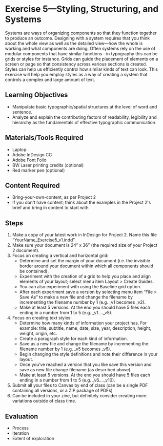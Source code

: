 # Exercise 5—Styling, Structuring, and Systems

Systems are ways of organizing components so that they function together to produce an outcome. Designing with a system requires that you think about the whole view as well as the detailed view—how the whole is working and what components are doing. Often systems rely on the use of modular components that have similar functions—in typography this can be grids or styles for instance. Grids can guide the placement of elements on a screen or page so that consistency across various sections is created. Styles can help us efficiently control how similar kinds of text can look. This exercise will help you employ styles as a way of creating a system that controls a complex and large amount of text.

## Learning Objectives
- Manipulate basic typographic/spatial structures at the level of word and sentence.
- Analyze and explain the contributing factors of readability, legibility and hierarchy as the fundamentals of effective typographic communication.

## Materials/Tools Required
- Laptop
- Adobe InDesign CC
- Adobe Font Folio
- BW Laser printing credits (optional)
- Red marker pen (optional)

## Content Required
- Bring-your-own-content, as per Project 2
- If you don't have content; think about the examples in the Project 2's brief and bring in content to start with

## Steps
1. Make a copy of your latest work in InDesign for Project 2. Name this file “YourName_Exercise5_v1.indd”.
2. Make sure your document is 24” x 36” (the required size of your Project 2 document).
3. Focus on creating a vertical and horizontal grid:
    - Determine and set the margin of your document (i.e. the invisible border around your document within which all components should be contained).
    - Experiment with the creation of a grid to help you place and align elements of your layout; select menu item Layout > Create Guides.
    - You can also experiment with using the Baseline grid option.
    - After each experiment save a version by selecting menu item “File > Save As” to make a new file and change the filename by incrementing the filename number by 1 (e.g. _v1 becomes _v2).
    - Make at least 5 versions. At the end you should have 5 files each ending in a number from 1 to 5 (e.g. _v1…._v5).
4. Focus on creating text styles:
    - Determine how many kinds of information your project has. For example: title, subtitle, name, date, size, year, description, height, weight, origin, etc.
    - Create a paragraph style for each kind of information.
    - Save as a new file and change the filename by incrementing the filename number by 1 (e.g. _v5 becomes _v6).
    - Begin changing the style definitions and note their difference in your layout.
    - Once you’ve reached a version that you like save this version and save as new file change filename (as described above).
    - Make at least 5 versions. At the end you should have 5 files each ending in a number from 1 to 5 (e.g. _v6…._v10).
5. Submit all your files to Canvas by end of class (can be a single PDF containing all versions, or a ZIP package of PDFs)
6. Can be included in your zine, but definitely consider creating more variations outside of class time.

## Evaluation
- Process
- Iteration
- Extent of exploration